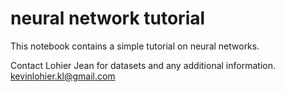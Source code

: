 # neural network tutorial

This notebook contains a simple tutorial on neural networks.

Contact Lohier Jean for datasets and any additional information.
kevinlohier.kl@gmail.com
